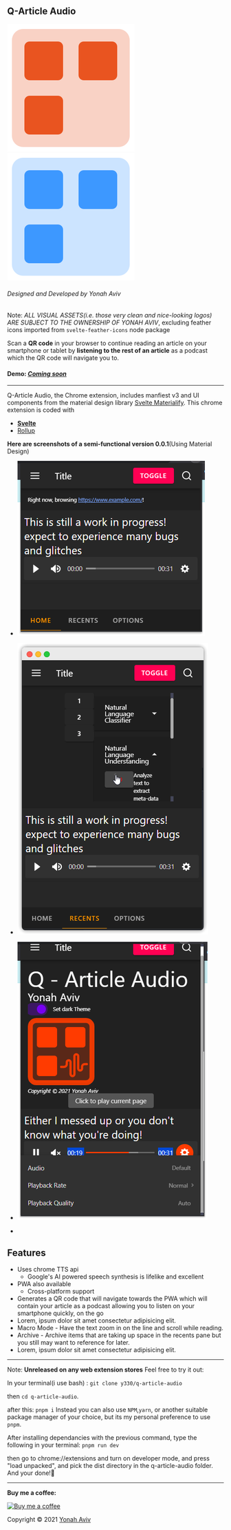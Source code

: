 
<h2>Q-Article Audio</h2>

 ![](/src/assets/animated-logo-dark.svg)
![](/src/assets/animated-logo.svg)
<h6>Designed and Developed by Yonah Aviv</h6>

Note: _ALL VISUAL ASSETS(i.e. those very clean and nice-looking logos) ARE SUBJECT TO THE OWNERSHIP OF YONAH AVIV_, excluding feather icons imported from `svelte-feather-icons` node package

Scan a <b>QR code</b> in your browser to continue reading an article on your smartphone or tablet by <b>listening to the rest of an article</b> as a podcast which the QR code will navigate you to.

<h4>Demo: <a href="#" title="demo"><em>Coming soon</em></a></h4>

-------


Q-Article Audio, the Chrome extension, includes manfiest v3 and UI components from the material design library <a href="https://svelte-materialify.vercel.app/" title="Svelte Materialify">Svelte Materialify</a>. This chrome extension is coded with
- <a href="https://svelte.dev/" title="Svelte website">__Svelte__</a>
- <a href="https://rollupjs.org" title="webpack.js website">Rollup</a>

__Here are screenshots of a semi-functional version 0.0.1__(Using Material Design)

<ul>
<li>

![](assets/screenshots/2021-07-01-19-26-49.png)</li>
<li>

![](assets/screenshots/2021-07-01-19-24-16.png)
</li>
<li>

![](assets/screenshots/2021-07-01-19-27-19.png)

</li>
<li>
</li>
</ul>
<h2>Features</h2>
<ul>

<li>
Uses chrome TTS api
<ul>
<li>Google's AI powered speech synthesis is lifelike and excellent</li>
</ul>
</li>
<li>
PWA also available
<ul>
<li>Cross-platform support</li>
</ul>
</li>
<li> Generates a QR code that will navigate towards the PWA which will contain your article as a podcast allowing you to listen on your smartphone quickly, on the go</li>
<li>
Lorem, ipsum dolor sit amet consectetur adipisicing elit.
</li>
<li>
Macro Mode - Have the text zoom in on the line and scroll while reading.
</li>
<li>
Archive -  Archive items that are taking up space in the recents pane but you still may want to reference for later.
</li>
<li>
Lorem, ipsum dolor sit amet consectetur adipisicing elit.
</li>
</ul>

-------
Note: <b>Unreleased on any web extension stores</b>
Feel free to try it out:

In your terminal(i use bash) :
 `git clone y330/q-article-audio`

then `cd q-article-audio`.

after this:
`pnpm i` Instead you can also use `NPM`,`yarn`, or another suitable package manager of your choice, but its my personal preference to use `pnpm`.

After installing dependancies with the previous command, type the following in your terminal:
`pnpm run dev`

then go to chrome://extensions and turn on developer mode, and press "load unpacked", and pick the dist directory in the q-article-audio folder. And your done!🤝

____


<p>

__Buy me a coffee:__


<a href="https://www.buymeacoffee.com/yonahaviv" title="Buy Yonah a coffee">
<img class="bmc-logo" src="https://img.buymeacoffee.com/api/?url=aHR0cHM6Ly9pbWcuYnV5bWVhY29mZmVlLmNvbS9hcGkvP25hbWU9WW9uYWgrQXZpdiZzaXplPTMwMCZiZy1pbWFnZT1ibWMmYmFja2dyb3VuZD03OUQ2QjU=&creator=Yonah+Aviv&is_creating=computer%20programming&design_code=1&design_color=%2379D6B5&slug=yonahaviv" alt="Buy me a coffee" width="400px"><a>

Copyright © 2021 <a class="author-link" href="https://y330.github.io" target="_blank" rel="noopener noreferrer" title="Yonah's website" > Yonah Aviv</a>
</p>
